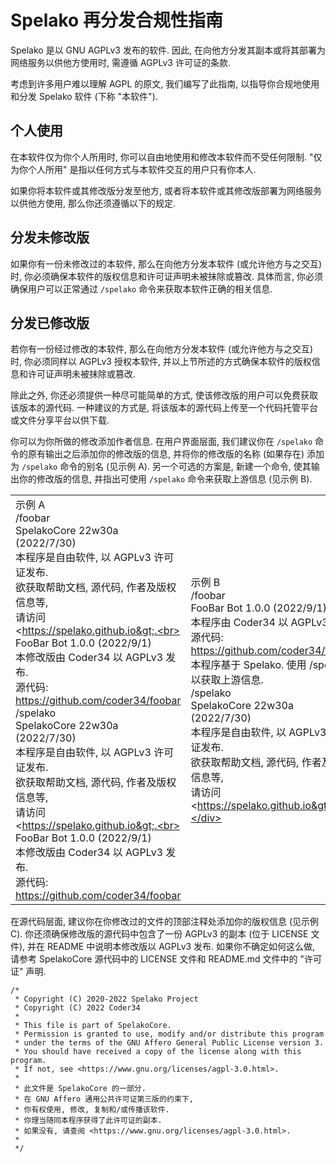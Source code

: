 # Spelako 再分发合规性指南
Spelako 是以 GNU AGPLv3 发布的软件. 因此, 在向他方分发其副本或将其部署为网络服务以供他方使用时, 需遵循 AGPLv3 许可证的条款.

考虑到许多用户难以理解 AGPL 的原文, 我们编写了此指南, 以指导你合规地使用和分发 Spelako 软件 (下称 "本软件").

## 个人使用
在本软件仅为你个人所用时, 你可以自由地使用和修改本软件而不受任何限制. "仅为你个人所用" 是指以任何方式与本软件交互的用户只有你本人.

如果你将本软件或其修改版分发至他方, 或者将本软件或其修改版部署为网络服务以供他方使用, 那么你还须遵循以下的规定.

## 分发未修改版
如果你有一份未修改过的本软件, 那么在向他方分发本软件 (或允许他方与之交互) 时, 你必须确保本软件的版权信息和许可证声明未被抹除或篡改. 具体而言, 你必须确保用户可以正常通过 `/spelako` 命令来获取本软件正确的相关信息.

## 分发已修改版
若你有一份经过修改的本软件, 那么在向他方分发本软件 (或允许他方与之交互) 时, 你必须同样以 AGPLv3 授权本软件, 并以上节所述的方式确保本软件的版权信息和许可证声明未被抹除或篡改.

除此之外, 你还必须提供一种尽可能简单的方式, 使该修改版的用户可以免费获取该版本的源代码. 一种建议的方式是, 将该版本的源代码上传至一个代码托管平台或文件分享平台以供下载.

你可以为你所做的修改添加作者信息. 在用户界面层面, 我们建议你在 `/spelako` 命令的原有输出之后添加你的修改版的信息, 并将你的修改版的名称 (如果存在) 添加为 `/spelako` 命令的别名 (见示例 A). 另一个可选的方案是, 新建一个命令, 使其输出你的修改版的信息, 并指出可使用 `/spelako` 命令来获取上游信息 (见示例 B).

| | |
| - | - |
| <div class=chat-box><div class=chat-title>示例 A</div><div class=chat-contents><div class=chat-msg-sent><div>/foobar</div></div><div class=chat-msg-recv>SpelakoCore 22w30a (2022/7/30)<br>本程序是自由软件, 以 AGPLv3 许可证发布.<br>欲获取帮助文档, 源代码, 作者及版权信息等,<br>请访问 &lt;https://spelako.github.io&gt;.<br><br>FooBar Bot 1.0.0 (2022/9/1)<br>本修改版由 Coder34 以 AGPLv3 发布.<br>源代码: https://github.com/coder34/foobar</div><div class=chat-msg-sent><div>/spelako</div></div><div class=chat-msg-recv>SpelakoCore 22w30a (2022/7/30)<br>本程序是自由软件, 以 AGPLv3 许可证发布.<br>欲获取帮助文档, 源代码, 作者及版权信息等,<br>请访问 &lt;https://spelako.github.io&gt;.<br><br>FooBar Bot 1.0.0 (2022/9/1)<br>本修改版由 Coder34 以 AGPLv3 发布.<br>源代码: https://github.com/coder34/foobar</div></div></div> | <div class=chat-box><div class=chat-title>示例 B</div><div class=chat-contents><div class=chat-msg-sent><div>/foobar</div></div><div class=chat-msg-recv>FooBar Bot 1.0.0 (2022/9/1)<br>本程序由 Coder34 以 AGPLv3 发布.<br>源代码: https://github.com/coder34/foobar<br>本程序基于 Spelako. 使用 /spelako 以获取上游信息.</div><div class=chat-msg-sent><div>/spelako</div></div><div class=chat-msg-recv>SpelakoCore 22w30a (2022/7/30)<br>本程序是自由软件, 以 AGPLv3 许可证发布.<br>欲获取帮助文档, 源代码, 作者及版权信息等,<br>请访问 &lt;https://spelako.github.io&gt;.</div></div></div> |
		

在源代码层面, 建议你在你修改过的文件的顶部注释处添加你的版权信息 (见示例 C). 你还须确保修改版的源代码中包含了一份 AGPLv3 的副本 (位于 LICENSE 文件), 并在 README 中说明本修改版以 AGPLv3 发布. 如果你不确定如何这么做, 请参考 SpelakoCore 源代码中的 LICENSE 文件和 README.md 文件中的 "许可证" 声明.

```示例 C
/*
 * Copyright (C) 2020-2022 Spelako Project
 * Copyright (C) 2022 Coder34
 * 
 * This file is part of SpelakoCore.
 * Permission is granted to use, modify and/or distribute this program 
 * under the terms of the GNU Affero General Public License version 3.
 * You should have received a copy of the license along with this program.
 * If not, see <https://www.gnu.org/licenses/agpl-3.0.html>.
 * 
 * 此文件是 SpelakoCore 的一部分.
 * 在 GNU Affero 通用公共许可证第三版的约束下,
 * 你有权使用, 修改, 复制和/或传播该软件.
 * 你理当随同本程序获得了此许可证的副本.
 * 如果没有, 请查阅 <https://www.gnu.org/licenses/agpl-3.0.html>.
 * 
 */
 ```